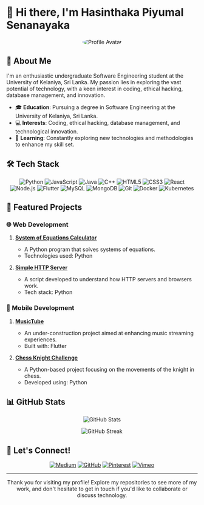 # 👋 Hi there, I'm Hasinthaka Piyumal Senanayaka

<p align="center">
  <img src="https://avatars.githubusercontent.com/u/73817304?v=4&size=64" alt="Profile Avatar" style="border-radius: 50%;" />
</p>

## 🚀 About Me

I'm an enthusiastic undergraduate Software Engineering student at the University of Kelaniya, Sri Lanka. My passion lies in exploring the vast potential of technology, with a keen interest in coding, ethical hacking, database management, and innovation.

- 🎓 **Education**: Pursuing a degree in Software Engineering at the University of Kelaniya, Sri Lanka.
- 💻 **Interests**: Coding, ethical hacking, database management, and technological innovation.
- 🌱 **Learning**: Constantly exploring new technologies and methodologies to enhance my skill set.

## 🛠 Tech Stack

<p align="center">
  <img src="https://img.shields.io/badge/Python-3776AB?style=for-the-badge&logo=python&logoColor=white" alt="Python" />
  <img src="https://img.shields.io/badge/JavaScript-F7DF1E?style=for-the-badge&logo=javascript&logoColor=black" alt="JavaScript" />
  <img src="https://img.shields.io/badge/Java-007396?style=for-the-badge&logo=java&logoColor=white" alt="Java" />
  <img src="https://img.shields.io/badge/C++-00599C?style=for-the-badge&logo=c%2B%2B&logoColor=white" alt="C++" />
  <img src="https://img.shields.io/badge/HTML5-E34F26?style=for-the-badge&logo=html5&logoColor=white" alt="HTML5" />
  <img src="https://img.shields.io/badge/CSS3-1572B6?style=for-the-badge&logo=css3&logoColor=white" alt="CSS3" />
  <img src="https://img.shields.io/badge/React-20232A?style=for-the-badge&logo=react&logoColor=61DAFB" alt="React" />
  <img src="https://img.shields.io/badge/Node.js-43853D?style=for-the-badge&logo=node.js&logoColor=white" alt="Node.js" />
  <img src="https://img.shields.io/badge/Flutter-02569B?style=for-the-badge&logo=flutter&logoColor=white" alt="Flutter" />
  <img src="https://img.shields.io/badge/MySQL-4479A1?style=for-the-badge&logo=mysql&logoColor=white" alt="MySQL" />
  <img src="https://img.shields.io/badge/MongoDB-47A248?style=for-the-badge&logo=mongodb&logoColor=white" alt="MongoDB" />
  <img src="https://img.shields.io/badge/Git-F05032?style=for-the-badge&logo=git&logoColor=white" alt="Git" />
  <img src="https://img.shields.io/badge/Docker-2496ED?style=for-the-badge&logo=docker&logoColor=white" alt="Docker" />
  <img src="https://img.shields.io/badge/Kubernetes-326CE5?style=for-the-badge&logo=kubernetes&logoColor=white" alt="Kubernetes" />
</p>

## 🌟 Featured Projects

### 🌐 Web Development

1. **[System of Equations Calculator](https://github.com/HasinthakaPiyumal/systemOfEquetion_cal)**
   - A Python program that solves systems of equations.
   - Technologies used: Python

2. **[Simple HTTP Server](https://github.com/HasinthakaPiyumal/simpleHttpServerPython)**
   - A script developed to understand how HTTP servers and browsers work.
   - Tech stack: Python

### 📱 Mobile Development

1. **[MusicTube](https://github.com/HasinthakaPiyumal/musictube)**
   - An under-construction project aimed at enhancing music streaming experiences.
   - Built with: Flutter

2. **[Chess Knight Challenge](https://github.com/HasinthakaPiyumal/chess-knight-challange)**
   - A Python-based project focusing on the movements of the knight in chess.
   - Developed using: Python

## 📊 GitHub Stats

<p align="center">
  <img src="https://github-readme-stats.vercel.app/api?username=HasinthakaPiyumal&show_icons=true&theme=radical" alt="GitHub Stats" />
</p>

<p align="center">
  <img src="https://github-readme-streak-stats.herokuapp.com/?user=HasinthakaPiyumal&theme=radical" alt="GitHub Streak" />
</p>

## 🤝 Let's Connect!

<p align="center">
  <a href="https://hasinthaka.medium.com/"><img src="https://img.shields.io/badge/Medium-12100E?style=for-the-badge&logo=medium&logoColor=white" alt="Medium" /></a>
  <a href="https://github.com/HasinthakaPiyumal"><img src="https://img.shields.io/badge/GitHub-181717?style=for-the-badge&logo=github&logoColor=white" alt="GitHub" /></a>
  <a href="https://www.pinterest.com/hasinthakap/"><img src="https://img.shields.io/badge/Pinterest-BD081C?style=for-the-badge&logo=pinterest&logoColor=white" alt="Pinterest" /></a>
  <a href="https://vimeo.com/user129420419"><img src="https://img.shields.io/badge/Vimeo-1AB7EA?style=for-the-badge&logo=vimeo&logoColor=white" alt="Vimeo" /></a>
</p>

---

<p align="center">
  Thank you for visiting my profile! Explore my repositories to see more of my work, and don't hesitate to get in touch if you'd like to collaborate or discuss technology.
</p>
